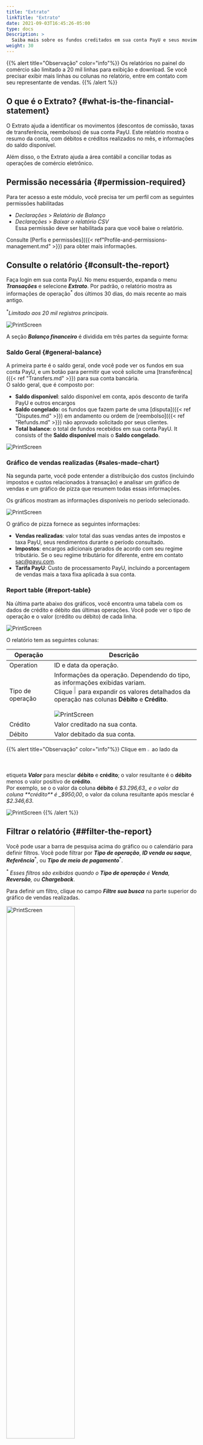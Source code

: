 ```yaml
---
title: "Extrato"
linkTitle: "Extrato"
date: 2021-09-03T16:45:26-05:00
type: docs
Description: >
  Saiba mais sobre os fundos creditados em sua conta PayU e seus movimentos. Nesta seção, você também pode consultar os dados disponíveis neste relatório.
weight: 30
---
```


{{% alert title="Observação" color="info"%}}
Os relatórios no painel do comércio são limitado a 20 mil linhas para exibição e download. Se você precisar exibir mais linhas ou colunas no relatório, entre em contato com seu representante de vendas.
{{% /alert %}}

## O que é o Extrato? {#what-is-the-financial-statement}
O Extrato ajuda a identificar os movimentos (descontos de comissão, taxas de transferência, reembolsos) de sua conta PayU. Este relatório mostra o resumo da conta, com débitos e créditos realizados no mês, e informações do saldo disponível.

Além disso, o the Extrato ajuda a área contábil a conciliar todas as operações de comércio eletrônico.

## Permissão necessária {#permission-required}
Para ter acesso a este módulo, você precisa ter um perfil com as seguintes permissões habilitadas

* _Declarações_ > _Relatório de Balanço_	
* _Declarações_ > _Baixar o relatório CSV_<br>Essa permissão deve ser habilitada para que você baixe o relatório.

Consulte [Perfis e permissões]({{< ref"Profile-and-permissions-management.md" >}}) para obter mais informações.

## Consulte o relatório {#consult-the-report}
Faça login em sua conta PayU. No menu esquerdo, expanda o menu _**Transações**_ e selecione _**Extrato**_. Por padrão, o relatório mostra as informações de operação<sup>\*</sup> dos últimos 30 dias, do mais recente ao mais antigo. 

<sup>*</sup>_Limitado aos 20 mil registros principais._

![PrintScreen](/assets/Reports/Reports_19_pt.png)

A seção **_Balanço financeiro_** é dividida em três partes da seguinte forma:

### Saldo Geral {#general-balance}
A primeira parte é o saldo geral, onde você pode ver os fundos em sua conta PayU, e um botão para permitir que você solicite uma [transferênca]({{< ref "Transfers.md" >}}) para sua conta bancária.<br>O saldo geral, que é composto por:

* **Saldo disponível**: saldo disponível em conta, após desconto de tarifa PayU e outros encargos
* **Saldo congelado**: os fundos que fazem parte de uma [disputa]({{< ref "Disputes.md" >}}) em andamento ou ordem de [reembolso]({{< ref "Refunds.md" >}}) não aprovado solicitado por seus clientes.
* **Total balance**: o total de fundos recebidos em sua conta PayU. It consists of the **Saldo disponível** mais o **Saldo congelado**.

![PrintScreen](/assets/Reports/Reports_20_pt.png)

### Gráfico de vendas realizadas {#sales-made-chart}
Na segunda parte, você pode entender a distribuição dos custos (incluindo impostos e custos relacionados à transação) e analisar um gráfico de vendas e um gráfico de pizza que resumem todas essas informações.

Os gráficos mostram as informações disponíveis no período selecionado.

![PrintScreen](/assets/Reports/Reports_21_pt.png)

O gráfico de pizza fornece as seguintes informações:

* **Vendas realizadas**: valor total das suas vendas antes de impostos e taxa PayU, seus rendimentos durante o período consultado.
* **Impostos**: encargos adicionais gerados de acordo com seu regime tributário. Se o seu regime tributário for diferente, entre em contato sac@payu.com.
* **Tarifa PayU**: Custo de processamento PayU, incluindo a porcentagem de vendas mais a taxa fixa aplicada à sua conta.

### Report table {#report-table}
Na última parte abaixo dos gráficos, você encontra uma tabela com os dados de crédito e débito das últimas operações. Você pode ver o tipo de operação e o valor (crédito ou débito) de cada linha.

![PrintScreen](/assets/Reports/Reports_22_pt.png)

O relatório tem as seguintes colunas:

| Operação           | Descrição                                                                                    |
|--------------------|----------------------------------------------------------------------------------------------|
| Operation          | ID e data da operação.                                                                       |
| Tipo de operação   | Informações da operação. Dependendo do tipo, as informações exibidas variam.<br>Clique <img src="/assets/Reports/Reports_23.png" width="2%"/> para expandir os valores detalhados da operação nas colunas **Débito** e **Crédito**.<br><br>![PrintScreen](/assets/Reports/Reports_24_pt.png) |
| Crédito            | Valor creditado na sua conta.                                                                |
| Débito             | Valor debitado da sua conta.                                                                 |

{{% alert title="Observação" color="info"%}}
Clique em <img src="/assets/Reports/Reports_25.png" width="1.5%"/> ao lado da etiqueta _**Valor**_ para mesclar **débito** e **crédito**; o valor resultante é o **débito** menos o valor positivo de **crédito**.<br>Por exemplo, se o o valor da coluna **débito** é _$3.296,63_ e o valor da coluna **crédito** é _$950,00_, o valor da coluna resultante após mesclar é _$2.346,63_.

![PrintScreen](/assets/Reports/Reports_26_pt.png)
{{% /alert %}}

## Filtrar o relatório {##filter-the-report}
Você pode usar a barra de pesquisa acima do gráfico ou o calendário para definir filtros. Você pode filtrar por _**Tipo de operação**_, _**ID venda ou saque**_, _**Referência**_<sup>\*</sup>, ou _**Tipo de meio de pagamento**_<sup>\*</sup>.

<sup>\*</sup> _Esses filtros são exibidos quando o **Tipo de operação** é **Venda**, **Reversão**, ou **Chargeback**_.

Para definir um filtro, clique no campo _**Filtre sua busca**_ na parte superior do gráfico de vendas realizadas.

<img src="/assets/Reports/Reports_27_pt.png" alt="PrintScreen" width="60%"/><br>

Configure os valores para os filtros e clique em _**Buscar**_. Depois de clicar, a tabela do filtro mostra as operações que atendem aos critérios selecionados.

Além desses filtros, você pode definir um período em que o comprador realizou a venda usando o filtro de datas no canto superior direito. O período é definido aqui

<img src="/assets/Reports/Reports_28_pt.png" alt="PrintScreen" width="60%"/><br>

O intervalo de datas deste filtro é três (3) meses antes da data de término. Se você exceder esse intervalo, o relatório exibirá as informações de três (3) meses após a data de início.<br>Para ver as informações de uma determinada data, defina a mesma para a data de início e de término.

## Baixar o relatório {#download-the-report}
Para baixar o relatório, clique no botão _**Baixar**_ localizado na parte superior ou inferior da tabela do relatório.

![PrintScreen](/assets/Reports/Reports_29_pt.png)

Uma janela pop-up aparecerá onde você pode selecionar as opções para gerar o relatório<sup>\*</sup>.

<img src="/assets/Reports/Reports_30_pt.png" alt="PrintScreen" width="50%"/>

{{% alert title="Observação" color="info"%}}
<sup>\*</sup> Caso o formato do arquivo não atenda às suas necessidades, entre em contato com o seu executivo de vendas para saber mais sobre a opção de envio de arquivos por SFTP e os modelos que temos para este relatório.
{{% /alert %}}

O relatório é baixado automaticamente em formato Excel (_.csv_). O nome do relatório usa os seguintes formatos:
* **CSV com o que você está vendo na tela** option: _[DataDeDownloadEmMilis]\_statement\_report\_[AccountId].csv_
* **Versão do antigo Módulo Administrativo** option: _[AccountId]\_[DataDeDownload]\_transactions.csv_<sup>\*</sup>

<sup>\*</sup> _Data de download em formato **dd-mm-yy-hh-mm-ss**_

<div style="display: flex;">
  <div style="float: left;width: 50%;text-align: center;margin: 10px;">
    <a href="/assets/SampleReports/1632847567058_statement_report_546703.csv">Baixe um exemplo do arquivo gerado usando a opção <i><b>CSV com o que você está vendo na tela</b></i>.</a>
  </div>
  <div style="float: left;width: 50%;text-align: center;margin: 10px;">
    <a href="/assets/SampleReports/546703_28-09-2021-11-48-07.285_transactions.xls">Baixe um exemplo do arquivo gerado usando a opção <i><b>Versão do antigo Módulo Administrativo</b></i>.</a>
  </div>
</div>
<br>

No relatório baixado, você pode validar todos os créditos e débitos da sua conta, bem como conciliar as comissões do PayU que constam na fatura recebida mensalmente.

![PrintScreen](/assets/Reports/Reports_31.png)
_Comissões e impostos PayU aparecem na fatura_

Para reconciliar as informações com o [relatório de vendas]({{< ref "Sales-report.md" >}}), você pode usar a variável _**ReferenceCode**_ que aparece entre colchetes na transação.

![PrintScreen](/assets/Reports/Reports_32.png)

No relatório gerado, você encontra os seguintes conceitos.

| Conceito                             | Descrição                                                                                    |
|--------------------------------------|----------------------------------------------------------------------------------------------|
| **SALES**                            | Valor aprovado da transação.                                                                 |
| **POL_COMMISSION**                   | Comissão PayU: Percentual fixo estabelecido para negociação, mais o valor fixo estabelecido. |
| **IVA_POL_COMMISSION**               | Comissão tributária.                                                                         |
| **IVA_RETENTION**                    | Retenção de IVA.<sup>\*</sup>                                                                |
| **RENTA_RETENTION**                  | Retenção retefuente.<sup>\*</sup>                                                            |
| **ICA_RETENTION**                    | Retenção de ICA.<sup>\*</sup>                                                                |
| **RETENTION SALES**                  | Reembolso da transação.                                                                      |
| **RETENTION POL_COMMISSION**         | Reembolso da Comissão PayU.                                                                  |
| **RETENTION IVA_POL_COMMISSION**     | Reembolso do imposto de comissão PayU.                                                       |
| **RETENTION IVA_RETENTION**          | Reembolso da retenção do IVA.                                                                |
| **RETENTION RENTA_RETENTION**        | Reembolso da retenção Retefuente.                                                            |
| **RETENTION ICA_RETENTION**          | Reembolso da retenção do ICA.                                                                |
| **PAYMENT_ORDER**                    | Transferência do saldo disponível para a conta bancária cadastrada.                          |
| **PAYMENT_ORDER_POL_COMMISSION**     | Custo de transferência.                                                                      |
| **IVA_PAYMENT_ORDER_POL_COMMISSION** | Imposto de transferência.                                                                    |
| **FREEZE_FUND**                      | Saldo congelado (reembolsos ou disputas).                                                    |
| **UNFREEZE_FUND**                    | Liberação dos valores congelados.                                                            |
| **CHARGEBACK**                       | Estorno ou disputa perdida.                                                                  |
| **DISCRETIONARY**                    | Movimento sujeito a critério ou crédito adicional à conta.                                   |

<sup>\*</sup> _Válido apenas a transações com cartão de crédito._

{{% alert title="Observação" color="info"%}}
O relatório gerado é armazenado durante 90 dias na seção [Meus relatórios baixados]({{< ref "Reports.md#my-downloaded-reports" >}}).
{{% /alert %}}